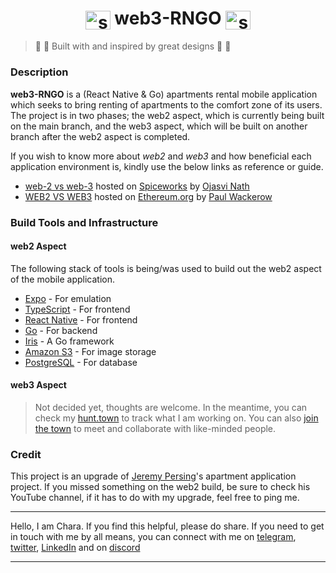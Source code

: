 ## <h1 align="center"><img align="center" src="https://video-public.canva.com/VAD8lnOL18Q/v/d889ead9ee.gif" alt="sparkling star" height="30" width="40" /> web3-RNGO <img align="center" src="https://video-public.canva.com/VAD8lnOL18Q/v/d889ead9ee.gif" alt="sparkling star" height="30" width="40" /></h1>
>  :star2: :star2: Built with and inspired by great designs :star2: :star2:

### Description

**web3-RNGO** is a (React Native & Go) apartments rental mobile application which seeks to bring renting of apartments to the comfort zone of its users. The project is in two phases; the web2 aspect, which is currently being built on the main branch, and the web3 aspect, which will be 
built on another branch after the web2 aspect is completed.

If you wish to know more about _web2_ and _web3_ and how beneficial each application environment is, kindly use the below links as reference or guide.
* [web-2 vs web-3](https://www.spiceworks.com/tech/tech-general/articles/web-2-vs-web-3/) hosted on [Spiceworks](https://spiceworks.com) by [Ojasvi Nath](https://www.spiceworks.com/user/about/ojasvi-nath)
* [WEB2 VS WEB3](https://ethereum.org/en/developers/docs/web2-vs-web3/) hosted on [Ethereum.org](https://ethereum.org) by [Paul Wackerow](https://github.com/wackerow)

### Build Tools and Infrastructure

#### web2 Aspect

The following stack of tools is being/was used to build out the web2 aspect of the mobile application.
* [Expo](https://expo.dev) - For emulation
* [TypeScript](https://typescriptlang.org) - For frontend
* [React Native](https://reactnative.dev) - For frontend
* [Go](https://go.dev) - For backend
* [Iris](https://iris-go.com) - A Go framework
* [Amazon S3](https://aws.amazon.com/s3/) - For image storage
* [PostgreSQL](https://postgresql.org) - For database

#### web3 Aspect

> Not decided yet, thoughts are welcome. In the meantime, you can check my [hunt.town](https://hunt.town/@408656960225935361/) to track what I am working on. You can also [join the town](https://hunt.town/) to meet and collaborate with like-minded people.




### Credit

 This project is an upgrade of [Jeremy Persing](https://www.youtube.com/@jeremypersing4484)'s apartment application project. If you missed something on the web2 build, be sure to check his YouTube channel, if it has to do with my upgrade, feel free to ping me.




___
Hello, I am Chara. If you find this helpful, please do share. If you need to get in touch with me by all means, you can connect with me on [telegram](https://t.me/CharaD7), [twitter](https://twitter.com/joy_ayitey), [LinkedIn](http://linkedin.com/in/joy-ayitey-73127699) and on [discord](https://discordapp.com/users/CharaD7#0898)
___
